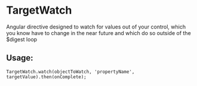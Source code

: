 # TargetWatch
Angular directive designed to watch for values out of your control, which you know
have to change in the near future and which do so outside of the $digest loop

## Usage:
```
TargetWatch.watch(objectToWatch, 'propertyName', targetValue).then(onComplete);
```
